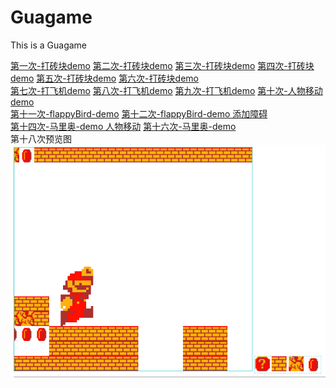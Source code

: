 # Guagame
This is a Guagame

<font color=#0099ff>[第一次-打砖块demo](http://wantsuchen.top/GuaGame/%E7%AC%AC%E4%B8%80%E6%AC%A1/game.html)</font>
<font color=#0099ff>[第二次-打砖块demo](http://wantsuchen.top/GuaGame/%E7%AC%AC%E4%BA%8C%E6%AC%A1/game.html)</font>
<font color=#0099ff>[第三次-打砖块demo](http://wantsuchen.top/GuaGame/%E7%AC%AC%E4%B8%89%E6%AC%A1/game.html)</font>
<font color=#0099ff>[第四次-打砖块demo](http://wantsuchen.top/GuaGame/%E7%AC%AC%E5%9B%9B%E6%AC%A1/game.html)</font>
<font color=#0099ff>[第五次-打砖块demo](http://wantsuchen.top/GuaGame/%E7%AC%AC%E4%BA%94%E6%AC%A1/game.html)</font>
<font color=#0099ff>[第六次-打砖块demo](http://wantsuchen.top/GuaGame/%E7%AC%AC%E5%85%AD%E6%AC%A1/game.html)</font>
<br>
<font color=#0099ff>[第七次-打飞机demo](http://wantsuchen.top/GuaGame/%E7%AC%AC%E4%B8%83%E6%AC%A1/game.html)</font>
<font color=#0099ff>[第八次-打飞机demo](http://wantsuchen.top/GuaGame/%E7%AC%AC%E5%85%AB%E6%AC%A1/game.html)</font>
<font color=#0099ff>[第九次-打飞机demo](http://wantsuchen.top/GuaGame/%E7%AC%AC%E4%B9%9D%E6%AC%A1/game.html)</font>
<font color=#0099ff>[第十次-人物移动demo](http://wantsuchen.top/GuaGame/%E7%AC%AC%E5%8D%81%E6%AC%A1/game.html)</font>
<br>
<font color=#0099ff>[第十一次-flappyBird-demo](http://wantsuchen.top/GuaGame/%E7%AC%AC%E5%8D%81%E4%B8%80%E6%AC%A1/game.html)</font>
<font color=#0099ff>[第十二次-flappyBird-demo 添加障碍](http://wantsuchen.top/GuaGame/%E7%AC%AC%E5%8D%81%E4%BA%8C%E6%AC%A1/game.html)</font><br>
<font color=#0099ff>[第十四次-马里奥-demo 人物移动](http://wantsuchen.top/GuaGame/%E7%AC%AC%E5%8D%81%E5%9B%9B%E6%AC%A1/game.html)</font>
<font color=#0099ff>[第十六次-马里奥-demo ](http://wantsuchen.top/GuaGame/%E7%AC%AC%E5%8D%81%E5%85%AD%E6%AC%A1/game.html)</font>
<br>
第十八次预览图<br>
![第十八次预览图](https://github.com/fireCCC/GuaGame/blob/master/%E9%A2%84%E8%A7%88%E5%9B%BE/%E7%AC%AC%E5%8D%81%E5%85%AB%E6%AC%A1%E9%A2%84%E8%A7%88%E5%9B%BE.png)

